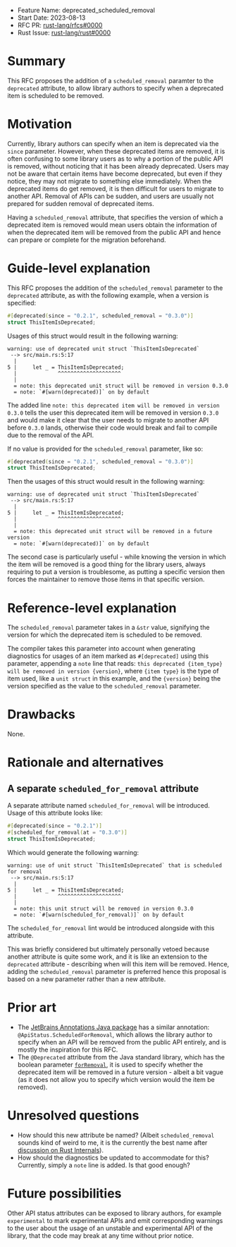 - Feature Name: deprecated_scheduled_removal
- Start Date: 2023-08-13
- RFC PR: [rust-lang/rfcs#0000](https://github.com/rust-lang/rfcs/pull/0000)
- Rust Issue: [rust-lang/rust#0000](https://github.com/rust-lang/rust/issues/0000)

# Summary
[summary]: #summary

This RFC proposes the addition of a `scheduled_removal` paramter to the `deprecated` attribute, to allow library authors to specify when a
deprecated item is scheduled to be removed.

# Motivation
[motivation]: #motivation

Currently, library authors can specify when an item is deprecated via the `since` parameter. However, when these deprecated items are removed,
it is often confusing to some library users as to why a portion of the public API is removed, without noticing that it has been already deprecated.
Users may not be aware that certain items have become deprecated, but even if they notice, they may not migrate to something else immediately.
When the deprecated items do get removed, it is then difficult for users to migrate to another API. Removal of APIs can be sudden, and users are
usually not prepared for sudden removal of deprecated items.

Having a `scheduled_removal` attribute, that specifies the version of which a deprecated item is removed would mean users obtain the information
of when the deprecated item will be removed from the public API and hence can prepare or complete for the migration beforehand.

# Guide-level explanation
[guide-level-explanation]: #guide-level-explanation

This RFC proposes the addition of the `scheduled_removal` parameter to the `deprecated` attribute, as with the following example, when a version
is specified:
```rust
#[deprecated(since = "0.2.1", scheduled_removal = "0.3.0")]
struct ThisItemIsDeprecated;
```
Usages of this struct would result in the following warning:
```
warning: use of deprecated unit struct `ThisItemIsDeprecated`
 --> src/main.rs:5:17
  |
5 |     let _ = ThisItemIsDeprecated;
  |             ^^^^^^^^^^^^^^^^^^^^
  |
  = note: this deprecated unit struct will be removed in version 0.3.0
  = note: `#[warn(deprecated)]` on by default
```
The added line `note: this deprecated item will be removed in version 0.3.0`  tells the user this deprecated item will be removed in version `0.3.0` and would make it clear that the user needs to migrate to another API before `0.3.0` lands, otherwise their code would break and fail to compile due to the removal of the API.

If no value is provided for the `scheduled_removal` parameter, like so:
```rust
#[deprecated(since = "0.2.1", scheduled_removal = "0.3.0")]
struct ThisItemIsDeprecated;
```
Then the usages of this struct would result in the following warning:
```
warning: use of deprecated unit struct `ThisItemIsDeprecated`
 --> src/main.rs:5:17
  |
5 |     let _ = ThisItemIsDeprecated;
  |             ^^^^^^^^^^^^^^^^^^^^
  |
  = note: this deprecated unit struct will be removed in a future version
  = note: `#[warn(deprecated)]` on by default
```

The second case is particularly useful - while knowing the version in which the item will be removed is a good thing for the library users, always requiring
to put a version is troublesome, as putting a specific version then forces the maintainer to remove those items in that specific version.

# Reference-level explanation
[reference-level-explanation]: #reference-level-explanation

The `scheduled_removal` parameter takes in a `&str` value, signifying the version for which the deprecated item is scheduled to be removed.

The compiler takes this parameter into account when generating diagnostics for usages of an item marked as `#[deprecated]` using this parameter,
appending a `note` line that reads: `this deprecated {item_type} will be removed in version {version}`, where `{item type}` is the type of item
used, like a `unit struct` in this example, and the `{version}` being the version specified as the value to the `scheduled_removal` parameter.

# Drawbacks
[drawbacks]: #drawbacks

None.

# Rationale and alternatives
[rationale-and-alternatives]: #rationale-and-alternatives

## A separate `scheduled_for_removal` attribute

A separate attribute named `scheduled_for_removal` will be introduced. Usage of this attribute looks like:
```rust
#[deprecated(since = "0.2.1")]
#[scheduled_for_removal(at = "0.3.0")]
struct ThisItemIsDeprecated;
```
Which would generate the following warning:
```
warning: use of unit struct `ThisItemIsDeprecated` that is scheduled for removal
 --> src/main.rs:5:17
  |
5 |     let _ = ThisItemIsDeprecated;
  |             ^^^^^^^^^^^^^^^^^^^^
  |
  = note: this unit struct will be removed in version 0.3.0
  = note: `#[warn(scheduled_for_removal)]` on by default
```
The `scheduled_for_removal` lint would be introduced alongside with this attribute.

This was briefly considered but ultimately personally vetoed because another attribute is quite some work, and it is like an extension to the `deprecated`
attribute - describing when will this item will be removed. Hence, adding the `scheduled_removal` parameter is preferred hence this proposal is based
on a new parameter rather than a new attribute.

# Prior art
[prior-art]: #prior-art

- The [JetBrains Annotations Java package](https://github.com/JetBrains/java-annotations/blob/master/common/src/main/java/org/jetbrains/annotations/ApiStatus.java#L94-L111)
has a similar annotation: `@ApiStatus.ScheduledForRemoval`, which allows the library author to specify when an API will be removed from the public API entirely, and is mostly
the inspiration for this RFC.
- The `@Deprecated` attribute from the Java standard library, which has the boolean parameter [`forRemoval`](https://docs.oracle.com/javase%2F9%2Fdocs%2Fapi%2F%2F/java/lang/Deprecated.html#forRemoval--),
it is used to specify whether the deprecated item will be removed in a future version - albeit a bit vague (as it does not allow you to specify which version would the item be removed).

# Unresolved questions
[unresolved-questions]: #unresolved-questions

- How should this new attribute be named? (Albeit `scheduled_removal` sounds kind of weird to me, it is the currently the best name after [discussion
on Rust Internals](https://internals.rust-lang.org/t/pre-rfc-scheduled-removal-parameter-for-deprecated-attribute/19324)).
- How should the diagnostics be updated to accommodate for this? Currently, simply a `note` line is added. Is that good enough?

# Future possibilities
[future-possibilities]: #future-possibilities

Other API status attributes can be exposed to library authors, for example `experimental` to mark experimental APIs and emit corresponding warnings to the
user about the usage of an unstable and experimental API of the library, that the code may break at any time without prior notice.
